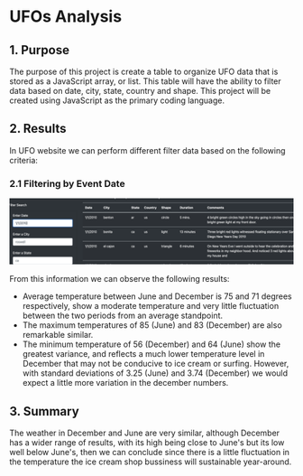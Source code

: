 # UFOs Analysis

## 1. Purpose
The purpose of this project is create a table to organize UFO data that is stored as a JavaScript array, or list. This table will have the ability to filter data based on date, city, state, country and shape. This project will be created using JavaScript as the primary coding language.

## 2. Results
In UFO website we can perform different filter data based on the following criteria:
### 2.1 Filtering by Event Date
<p align="center">
  <img  src="/Resources/Filter_date.png">
</p>
From this information we can observe the following results:

* Average temperature between June and December is 75 and 71 degrees respectively, show a moderate temperature and very little fluctuation between the two periods from an average standpoint.
* The maximum temperatures of 85 (June) and 83 (December) are also remarkable similar.
* The minimum temperature of 56 (December) and 64 (June) show the greatest variance, and reflects a much lower temperature level in December that may not be conducive to ice cream or surfing. However, with standard deviations of 3.25 (June) and 3.74 (December) we would expect a little more variation in the december numbers.

## 3. Summary

The weather in December and June are very similar, although December has a wider range of results, with its high being close to June's but its low well below June's, then we can conclude since there is a little fluctuation in the temperature the ice cream shop bussiness will sustainable year-around.
